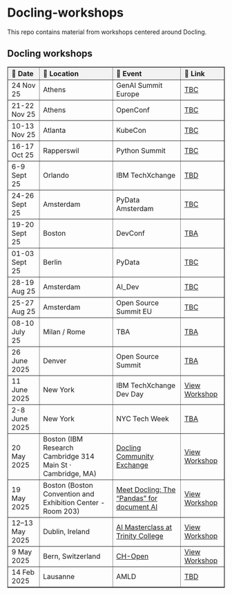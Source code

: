 # Docling-workshops

This repo contains material from workshops centered around Docling.

## Docling workshops

<table border="1" cellspacing="0" cellpadding="6" style="border-collapse: collapse; text-align: left; width: 100%;">
  <thead style="background-color: #f2f2f2;">
    <tr>
      <th>📅 Date</th>
      <th>📍 Location</th>
      <th>🎤 Event</th>
      <th>🔗 Link</th>
    </tr>
  </thead>
  <tbody>
    <tr>
      <td>24 Nov 25</td>
      <td>Athens</td>
      <td><a href=""></a>GenAI Summit Europe</td>
      <td><a href="">TBC</a></td>
    </tr>
    <tr>
      <td>21-22 Nov 25</td>
      <td>Athens</td>
      <td><a href=""></a>OpenConf</td>
      <td><a href="">TBC</a></td>
    </tr>
    <tr>
      <td>10-13 Nov 25</td>
      <td>Atlanta</td>
      <td><a href=""></a>KubeCon</td>
      <td><a href="">TBC</a></td>
    </tr>
    <tr>
      <td>16-17 Oct 25</td>
      <td>Rapperswil</td>
      <td><a href=""></a>Python Summit</td>
      <td><a href="">TBC</a></td>
    </tr>
    <tr>
      <td>6-9 Sept 25</td>
      <td>Orlando</td>
      <td><a href=""></a>IBM TechXchange</td>
      <td><a href="">TBD</a></td>
    </tr>
    <tr>
      <td>24-26 Sept 25</td>
      <td>Amsterdam</td>
      <td><a href=""></a>PyData Amsterdam</td>
      <td><a href="">TBC</a></td>
    </tr>
    <tr>
      <td>19-20 Sept 25</td>
      <td>Boston</td>
      <td><a href=""></a>DevConf</td>
      <td><a href="">TBA</a></td>
    </tr>
    <tr>
      <td>01-03 Sept 25</td>
      <td>Berlin</td>
      <td><a href=""></a>PyData</td>
      <td><a href="">TBC</a></td>
    </tr>
    <tr>
      <td>28-19 Aug 25</td>
      <td>Amsterdam</td>
      <td><a href=""></a>AI_Dev</td>
      <td><a href="">TBC</a></td>
    </tr>
    <tr>
      <td>25-27 Aug 25</td>
      <td>Amsterdam</td>
      <td><a href=""></a>Open Source Summit EU</td>
      <td><a href="">TBC</a></td>
    </tr>
    <tr>
      <td>08-10 July 25</td>
      <td>Milan / Rome</td>
      <td><a href=""></a>TBA</td>
      <td><a href="">TBA</a></td>
    </tr>
    <tr>
      <td>26 June 2025 </td>
      <td>Denver</td>
      <td><a href="https://ossna2025.sched.com/event/1xtUF"></a>Open Source Summit</td>
      <td><a href="">TBA</a></td>
    </tr>
    <tr>
      <td>11 June 2025 </td>
      <td>New York</td>
      <td><a href="https://www.ibm.com/events/reg/flow/ibm/cap2yomb/landing/page/landing"></a>IBM TechXchange Dev Day</td>
      <td><a href="./workshops/2025_06_11">View Workshop</a></td>
    </tr>
    <tr>
      <td>2-8 June 2025 </td>
      <td>New York</td>
      <td><a href=""></a>NYC Tech Week</td>
      <td><a href="">TBA</a></td>
    </tr>
    <tr>
      <td>20 May 2025</td>
      <td>Boston (IBM Research Cambridge 314 Main St · Cambridge, MA)</td>
      <td><a href="https://www.meetup.com/big-data-developers-in-boston/events/307739085/">Docling Community Exchange</a></td>
      <td><a href="./workshops/2025_05_20">View Workshop</a></td>
    </tr>
    <tr>
      <td>19 May 2025</td>
      <td>Boston (Boston Convention and Exhibition Center - Room 203)</td>
      <td><a href="https://events.experiences.redhat.com/widget/redhat/sum25/SessionCatalog2025/session/1731406492484001U6nH">Meet Docling: The “Pandas” for document AI</a></td>
      <td><a href="./workshops/2025_05_19">View Workshop</a></td>
    </tr>      
    <tr>
      <td>12–13 May 2025</td>
      <td>Dublin, Ireland</td>
      <td><a href="https://github.com/trustyai-explainability/ai-masterclass-2025">AI Masterclass at Trinity College</a></td>
      <td><a href="./workshops/2025_05_13">View Workshop</a></td>
    </tr>
    <tr>
      <td>9 May 2025</td>
      <td>Bern, Switzerland</td>
      <td><a href="https://www.ch-open.ch/open-source-ai-workshops/">CH-Open</a></td>
      <td><a href="./workshops/2025_05_09">View Workshop</a></td>
    </tr>
    <tr>
      <td>14 Feb 2025</td>
      <td>Lausanne</td>
      <td><a href=""></a>AMLD</td>
      <td><a href="">TBD</a></td>
    </tr>
  </tbody>  
</table>

